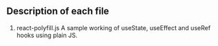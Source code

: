 ## Description of each file

1. react-polyfill.js
   A sample working of useState, useEffect and useRef hooks using plain JS.
